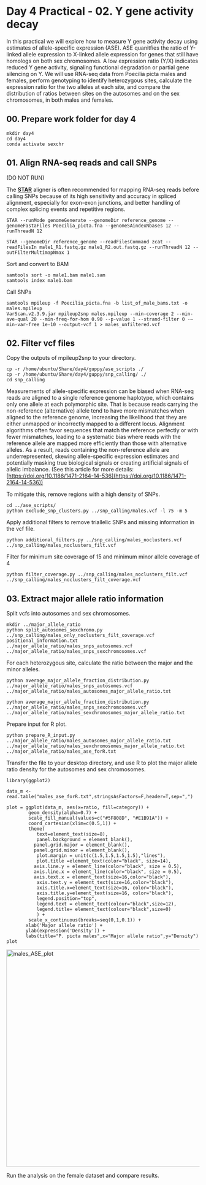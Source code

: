 # Day 4 Practical - 02. Y gene activity decay

In this practical we will explore how to measure Y gene activity decay using estimates of allele-specific expression (ASE). ASE quanitfies the ratio of Y-linked allele expression to X-linked allele expression for genes that still have homologs on both sex chromosomes. A low expression ratio (Y/X) indicates reduced Y gene activity, signaling functional degradation or partial gene silencing on Y. We will use RNA-seq data from Poecilia picta males and females, perform genotyping to identify heterozygous sites, calculate the expression ratio for the two alleles at each site, and compare the distribution of ratios between sites on the autosomes and on the sex chromosomes, in both males and females.

## 00. Prepare work folder for day 4

```
mkdir day4
cd day4
conda activate sexchr
```

## 01. Align RNA-seq reads and call SNPs

(DO NOT RUN)

The **[STAR](https://physiology.med.cornell.edu/faculty/skrabanek/lab/angsd/lecture_notes/STARmanual.pdf)** aligner is often recommended for mapping RNA-seq reads before calling SNPs because of its high sensitivity and accuracy in spliced alignment, especially for exon-exon junctions, and better handling of complex splicing events and repetitive regions.

```
STAR --runMode genomeGenerate --genomeDir reference_genome --genomeFastaFiles Poecilia_picta.fna --genomeSAindexNbases 12 --runThreadN 12

STAR --genomeDir reference_genome --readFilesCommand zcat --readFilesIn male1_R1.fastq.gz male1_R2.out.fastq.gz --runThreadN 12 --outFilterMultimapNmax 1
```

Sort and convert to BAM

```
samtools sort -o male1.bam male1.sam
samtools index male1.bam
```

Call SNPs

```
samtools mpileup -f Poecilia_picta.fna -b list_of_male_bams.txt -o males.mpileup
VarScan.v2.3.9.jar mpileup2snp males.mpileup --min-coverage 2 --min-ave-qual 20 --min-freq-for-hom 0.90 --p-value 1 --strand-filter 0 -—min-var-free 1e-10 --output-vcf 1 > males_unfiltered.vcf
```

## 02. Filter vcf files

Copy the outputs of mpileup2snp to your directory.

```
cp -r /home/ubuntu/Share/day4/guppy/ase_scripts ./
cp -r /home/ubuntu/Share/day4/guppy/snp_calling/ ./
cd snp_calling
```

Measurements of allele-specific expression can be biased when RNA-seq reads are aligned to a single reference genome haplotype, which contains only one allele at each polymorphic site. That is because reads carrying the non-reference (alternative) allele tend to have more mismatches when aligned to the reference genome, increasing the likelihood that they are either unmapped or incorrectly mapped to a different locus. Alignment algorithms often favor sequences that match the reference perfectly or with fewer mismatches, leading to a systematic bias where reads with the reference allele are mapped more efficiently than those with alternative alleles. As a result, reads containing the non-reference allele are underrepresented, skewing allele-specific expression estimates and potentially masking true biological signals or creating artificial signals of allelic imbalance. (See this article for more details: [https://doi.org/10.1186/1471-2164-14-536](https://doi.org/10.1186/1471-2164-14-536))

To mitigate this, remove regions with a high density of SNPs.

```
cd ../ase_scripts/
python exclude_snp_clusters.py ../snp_calling/males.vcf -l 75 -m 5
```

Apply additional filters to remove triallelic SNPs and missing information in the vcf file.

```
python additional_filters.py ../snp_calling/males_noclusters.vcf ../snp_calling/males_noclusters_filt.vcf
```

Filter for minimum site coverage of 15 and minimum minor allele coverage of 4

```
python filter_coverage.py ../snp_calling/males_noclusters_filt.vcf ../snp_calling/males_noclusters_filt_coverage.vcf
```

## 03. Extract major allele ratio information

Split vcfs into autosomes and sex chromosomes.

```
mkdir ../major_allele_ratio
python split_autosomes_sexchromo.py ../snp_calling/males_only_noclusters_filt_coverage.vcf positional_information.txt ../major_allele_ratio/males_snps_autosomes.vcf ../major_allele_ratio/males_snps_sexchromosomes.vcf
```

For each heterozygous site, calculate the ratio between the major and the minor alleles.

```
python average_major_allele_fraction_distribution.py ../major_allele_ratio/males_snps_autosomes.vcf ../major_allele_ratio/males_autosomes_major_allele_ratio.txt

python average_major_allele_fraction_distribution.py ../major_allele_ratio/males_snps_sexchromosomes.vcf ../major_allele_ratio/males_sexchromosomes_major_allele_ratio.txt
```

Prepare input for R plot.

```
python prepare_R_input.py ../major_allele_ratio/males_autosomes_major_allele_ratio.txt ../major_allele_ratio/males_sexchromosomes_major_allele_ratio.txt ../major_allele_ratio/males_ase_forR.txt
```

Transfer the file to your desktop directory, and use R to plot the major allele ratio density for the autosomes and sex chromosomes.

```
library(ggplot2)

data_m <- read.table("males_ase_forR.txt",stringsAsFactors=F,header=T,sep=",")

plot = ggplot(data_m, aes(x=ratio, fill=category)) + 
		geom_density(alpha=0.7) + 
		scale_fill_manual(values=c("#5F808D", "#E1B91A")) +
		coord_cartesian(xlim=c(0.5,1)) +
		theme(
           text=element_text(size=8),
           panel.background = element_blank(),
          panel.grid.major = element_blank(),
          panel.grid.minor = element_blank(),
           plot.margin = unit(c(1.5,1.5,1.5,1.5),"lines"),
           plot.title =element_text(color="black", size=14),
          axis.line.y = element_line(color="black", size = 0.5),
          axis.line.x = element_line(color="black", size = 0.5),
          axis.text.x = element_text(size=16,color="black"),
           axis.text.y = element_text(size=16,color="black"),
           axis.title.x=element_text(size=16, color="black"), 
           axis.title.y=element_text(size=16, color="black"),
           legend.position="top",
           legend.text = element_text(colour="black",size=12),
           legend.title= element_text(colour="black",size=0)
           ) +
       	scale_x_continuous(breaks=seq(0,1,0.1)) +
       xlab('Major allele ratio') +
       ylab(expression('Density')) + 
       labs(title="P. picta males",x="Major allele ratio",y="Density")
plot
```

<img width="603" height="567" alt="males_ASE_plot" src="https://github.com/user-attachments/assets/3980d8b4-2b02-48be-ab6c-23a9f4af233c" />


Run the analysis on the female dataset and compare results.

